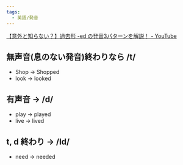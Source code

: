 ```yaml
---
tags:
  - 英語/発音
---
```

[【意外と知らない？】過去形 -ed の発音3パターンを解説！  - YouTube](https://www.youtube.com/shorts/bCP3ddHnLE0)

## 無声音(息のない発音)終わりなら /t/

- Shop -> Shopped
- look -> looked

## 有声音 -> /d/

- play -> played
- live -> lived

## t, d 終わり -> /Id/

- need -> needed